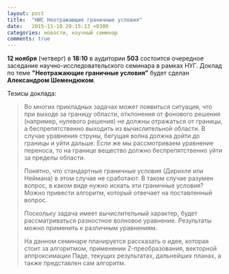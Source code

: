 ```yaml
---
layout: post
title:  "НИС Неотражающие граничные условия"
date:   2015-11-10 20:15:13 +0300
categories: новости, научный семинар
comments: true
---
```


**12 ноября** (четверг) в **18:10** в аудитории **503** состоится очередное заседание научно-исследовательского семинара в рамках НУГ. Доклад по теме **"Неотражающие граничные условия"** будет сделан **Александром Шемендюком**.

Тезисы доклада:

> Во многих прикладных задачах может появиться ситуация, что при выходе за границу области, отклонения от фонового решения (например, нулевого решения) не должны отражаться от границы, а беспрепятственно выходить из вычислительной области. В случае
> уравнения струны, бегущая волна должна дойти до границы и уйти дальше. Если же мы рассмотриваем уравнение переноса, то на границе вещество должно беспрепятственно уйти за пределы области.
>
> Понятно, что стандартные граничные условия (Дирихле или Неймана) в этом случае не сработают. В таком случае разумен вопрос, в каком виде нужно искать эти граничные условия? Можно привести алгоритм, который отвечает на поставленный вопрос.
>
> Поскольку задача имеет вычислительный характер, будет рассматриваться разностное волновое уравнение. Результаты можно применить к различным уравнениям.
>
> На данном семинаре планируется рассказать о идее, которая стоит за алгоритмом, применении Z-преобразования, векторной аппроксимации Паде, текущих результатах, дальнейших планах, а также представлен сам алгоритм.

